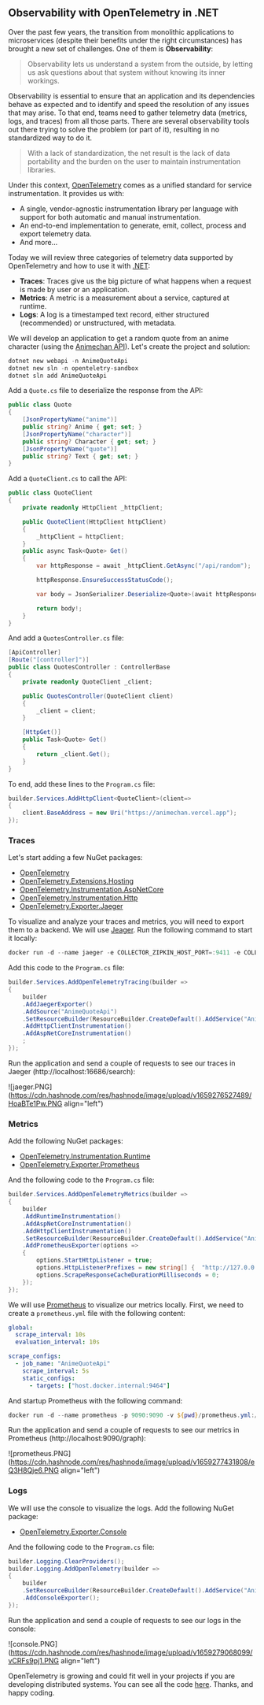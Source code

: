 ## Observability with OpenTelemetry in .NET

Over the past few years, the transition from monolithic applications to microservices (despite their benefits under the right circumstances) has brought a new set of challenges. One of them is **Observability**:

> Observability lets us understand a system from the outside, by letting us ask questions about that system without knowing its inner workings. 

Observability is essential to ensure that an application and its dependencies behave as expected and to identify and speed the resolution of any issues that may arise. To that end, teams need to gather telemetry data (metrics, logs, and traces) from all those parts. There are several observability tools out there trying to solve the problem (or part of it), resulting in no standardized way to do it.

> With a lack of standardization, the net result is the lack of data portability and the burden on the user to maintain instrumentation libraries.

Under this context, [OpenTelemetry](https://opentelemetry.io/docs/) comes as a unified standard for service instrumentation. It provides us with:

- A single, vendor-agnostic instrumentation library per language with support for both automatic and manual instrumentation.
- An end-to-end implementation to generate, emit, collect, process and export telemetry data.
- And more...

Today we will review three categories of telemetry data supported by OpenTelemetry and how to use it with [.NET](https://github.com/open-telemetry/opentelemetry-dotnet):

- **Traces**: Traces give us the big picture of what happens when a request is made by user or an application.
- **Metrics**: A metric is a measurement about a service, captured at runtime.
- **Logs**: A log is a timestamped text record, either structured (recommended) or unstructured, with metadata.

We will develop an application to get a random quote from an anime character (using the [Animechan API](https://animechan.vercel.app/)). Let's create the project and solution:

```powershell
dotnet new webapi -n AnimeQuoteApi
dotnet new sln -n openteletry-sandbox
dotnet sln add AnimeQuoteApi
``` 

Add a `Quote.cs` file to deserialize the response from the API:

```csharp
public class Quote
{
    [JsonPropertyName("anime")]
    public string? Anime { get; set; }
    [JsonPropertyName("character")]
    public string? Character { get; set; }
    [JsonPropertyName("quote")]
    public string? Text { get; set; }
}
``` 

Add a `QuoteClient.cs` to call the API:

```csharp
public class QuoteClient
{
    private readonly HttpClient _httpClient;

    public QuoteClient(HttpClient httpClient)
    {
        _httpClient = httpClient;
    }
    public async Task<Quote> Get()
    {
        var httpResponse = await _httpClient.GetAsync("/api/random");

        httpResponse.EnsureSuccessStatusCode();

        var body = JsonSerializer.Deserialize<Quote>(await httpResponse.Content.ReadAsStringAsync());

        return body!;
    }
}
``` 

And add a `QuotesController.cs` file:

```csharp
[ApiController]
[Route("[controller]")]
public class QuotesController : ControllerBase
{
    private readonly QuoteClient _client;

    public QuotesController(QuoteClient client)
    {
        _client = client;
    }

    [HttpGet()]
    public Task<Quote> Get()
    {
        return _client.Get();
    }
}
``` 

To end, add these lines to the `Program.cs` file:

```csharp
builder.Services.AddHttpClient<QuoteClient>(client=>
{
    client.BaseAddress = new Uri("https://animechan.vercel.app");
});
``` 

### Traces

Let's start adding a few NuGet packages:

- [OpenTelemetry](https://www.nuget.org/packages/OpenTelemetry)
- [OpenTelemetry.Extensions.Hosting](https://www.nuget.org/packages/OpenTelemetry.Extensions.Hosting/1.0.0-rc9.4)
- [OpenTelemetry.Instrumentation.AspNetCore](https://www.nuget.org/packages/OpenTelemetry.Instrumentation.AspNetCore/1.0.0-rc9.4)
- [OpenTelemetry.Instrumentation.Http](https://www.nuget.org/packages/OpenTelemetry.Instrumentation.Http/1.0.0-rc9.4)
- [OpenTelemetry.Exporter.Jaeger](https://www.nuget.org/packages/OpenTelemetry.Exporter.Jaeger)

To visualize and analyze your traces and metrics, you will need to export them to a backend. We will use [Jeager](https://www.jaegertracing.io/docs/1.36/). Run the following command to start it locally:

```powershell
docker run -d --name jaeger -e COLLECTOR_ZIPKIN_HOST_PORT=:9411 -e COLLECTOR_OTLP_ENABLED=true -p 6831:6831/udp -p 6832:6832/udp -p 5778:5778 -p 16686:16686 -p 4317:4317 -p 4318:4318 -p 14250:14250 -p 14268:14268 -p 14269:14269 -p 9411:9411  jaegertracing/all-in-one:1.36
``` 

Add this code to the `Program.cs` file:

```csharp
builder.Services.AddOpenTelemetryTracing(builder =>
{
    builder
    .AddJaegerExporter()
    .AddSource("AnimeQuoteApi")
    .SetResourceBuilder(ResourceBuilder.CreateDefault().AddService("AnimeQuoteApi"))
    .AddHttpClientInstrumentation()
    .AddAspNetCoreInstrumentation()
    ;
});
``` 

Run the application and send a couple of requests to see our traces in Jaeger (http://localhost:16686/search):

![jaeger.PNG](https://cdn.hashnode.com/res/hashnode/image/upload/v1659276527489/HoaBTe1Pw.PNG align="left")

### Metrics

Add the following NuGet packages:

- [OpenTelemetry.Instrumentation.Runtime](https://www.nuget.org/packages/OpenTelemetry.Instrumentation.Runtime/1.0.0-rc.3) 
- [OpenTelemetry.Exporter.Prometheus](https://www.nuget.org/packages/OpenTelemetry.Exporter.Prometheus/1.3.0-rc.2) 

And the following code to the `Program.cs` file:

```csharp
builder.Services.AddOpenTelemetryMetrics(builder =>
{
    builder
    .AddRuntimeInstrumentation()
    .AddAspNetCoreInstrumentation()
    .AddHttpClientInstrumentation()
    .SetResourceBuilder(ResourceBuilder.CreateDefault().AddService("AnimeQuoteApi"))
    .AddPrometheusExporter(options =>
    {
        options.StartHttpListener = true;
        options.HttpListenerPrefixes = new string[] {  "http://127.0.0.1:9464/" };
        options.ScrapeResponseCacheDurationMilliseconds = 0;
    });
});
``` 

We will use [Prometheus](https://prometheus.io/docs/introduction/overview/) to visualize our metrics locally. First, we need to create a `prometheus.yml` file with the following content:

```yaml
global:
  scrape_interval: 10s
  evaluation_interval: 10s

scrape_configs:
  - job_name: "AnimeQuoteApi"
    scrape_interval: 5s
    static_configs:
      - targets: ["host.docker.internal:9464"]
``` 

And startup Prometheus with the following command:

```powershell
docker run -d --name prometheus -p 9090:9090 -v ${pwd}/prometheus.yml:/etc/prometheus/prometheus.yml prom/prometheus
``` 

Run the application and send a couple of requests to see our metrics in Prometheus (http://localhost:9090/graph):

![prometheus.PNG](https://cdn.hashnode.com/res/hashnode/image/upload/v1659277431808/eQ3H8Qje6.PNG align="left")

### Logs

We will use the console to visualize the logs. Add the following NuGet package:

- [OpenTelemetry.Exporter.Console](https://www.nuget.org/packages/OpenTelemetry.Exporter.Console) 

And the following code to the `Program.cs` file:

```csharp
builder.Logging.ClearProviders();
builder.Logging.AddOpenTelemetry(builder =>
{
    builder
    .SetResourceBuilder(ResourceBuilder.CreateDefault().AddService("AnimeQuoteApi"))
    .AddConsoleExporter();
});
``` 

Run the application and send a couple of requests to see our logs in the console:

![console.PNG](https://cdn.hashnode.com/res/hashnode/image/upload/v1659279068099/vCRFs9pj1.PNG align="left")

OpenTelemetry is growing and could fit well in your projects if you are developing distributed systems. You can see all the code [here](https://github.com/raulnq/opentelemetry-sandbox). Thanks, and happy coding.





